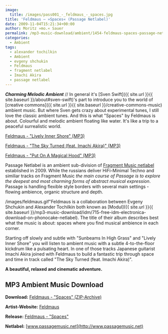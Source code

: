 ```yaml
---
image:
  title: /images/pass001_-_feldmaus_-_spaces.jpg
title: 'Feldmaus – »Spaces« (Passage Netlabel)'
date: 2009-11-04T15:21:34+00:00
author: Moritz »mo.« Sauer
permalink: /mp3-music-download/ambient/1454-feldmaus-spaces-passage-netlabel
categories:
  - Ambient
tags:
  - alexander tochilkin
  - Ambient
  - evgeny shchukin
  - Feldmaus
  - fragment netlabel
  - Imachi Akira
  - passage netlabel
---
```

***Charming Melodic Ambient*** // In general it's [Sven Swift]({{ site.url }}{{ site.baseurl }}/about#sven-swift)'s part to introduce you to the world of [creative commons]({{ site.url }}{{ site.baseurl }}/creative-commons-music) ambient music. But where Sven gets crazy about experimental tunes, I still love the classic ambient tunes. And this is what "Spaces" by Feldmaus is about. Colourful and melodic ambient floating like water. It's like a trip to a peaceful surrealistic world.

<!--mp3links-->


  
[Feldmaus - "Lively Inner Shore" (MP3)](http://www.archive.org/download/pass001_a/pass001_-_02_feldmaus_-_lively_inner_shore.mp3)
  
[Feldmaus - "The Sky Turned (feat. Imachi Akira)" (MP3)](http://www.archive.org/download/pass001_a/pass001_-_05_feldmaus_-_the_sky_turned_feat._imachi_akira.mp3)
  
[Feldmaus - "Put On A Magical Hood" (MP3)](http://www.archive.org/download/pass001_a/pass001_-_03_feldmaus_-_put_on_a_magical_hood_passage_version.mp3)
  
<!--mp3linksend-->

<!--more-->

Passage Netlabel is an ambient sub-division of [Fragment Music netlabel](http://www.fragmentmusic.net) established in 2009. While the russians deliver HiFi-Minimal Techno and similiar tracks on Fragment Music _the main course of Passage is to explore the deepest and most charming forms of abstract musical expression_. Passage is handling flexible style borders with several main settings - flowing ambience, organic structure and depth.

/images/feldmaus.gif"Feldmaus is a collaboration between Evgeny Shchukin and Alexander Tochilkin both known as [Modul]({{ site.url }}{{ site.baseurl }}/mp3-music-download/idm/715-free-idm-electronica-download-on-phonocake-netlabel). The title of their album describes best what the music is about: spaces where you find musical ambience in each corner.

Starting off slowly and subtle with "Sunbeams In High Grass" and "Lively Inner Shore" you will listen to ambient music with a subtle 4-to-the-floor kickdrum like a pulsating heart. In one of those tracks Japanese guitarist Imachi Akira joined with Feldmaus to build a fantastic trip through space and time in track called "The Sky Turned (feat. Imachi Akira)".

**A beautiful, relaxed and cinematic adventure.**

## MP3 Ambient Music Download

**Download:** [Feldmaus - "Spaces" (ZIP-Archive)](http://www.archive.org/download/pass001_a/pass001_-_feldmaus_-_spaces.zip)
  
**Artist-Website:** [Feldmaus](http://www.myspace.com/feldband)
  
**Release:** [Feldmaus - "Spaces"](http://www.passagemusic.net/index.php?id=9)
  
**Netlabel:** [www.passagemusic.net](http://www.passagemusic.net)